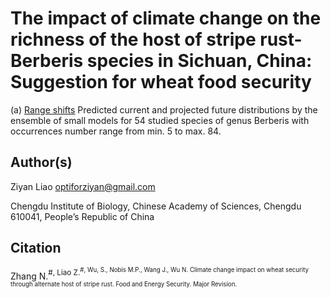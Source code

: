 # The impact of climate change on the richness of the host of stripe rust- Berberis species in Sichuan, China: Suggestion for wheat food security

(a) [Range shifts](https://github.com/optiforziyan/Berberis_study_2020/blob/master/Range%20shift%20of%2054%20studied%20species%20under%20future%20climate%20change.pdf) 
Predicted current and projected future distributions by the ensemble of small models for 54 studied species of genus Berberis with occurrences number range from min. 5 to max. 84. 



## Author(s)

Ziyan Liao optiforziyan@gmail.com

Chengdu Institute of Biology, Chinese Academy of Sciences, Chengdu 610041, People’s Republic of China


## Citation

Zhang N.<sup>#, Liao Z.<sup>#, Wu, S., Nobis M.P., Wang J., Wu N. Climate change impact on wheat security through alternate host of stripe rust. Food and Energy Security. Major Revision.
